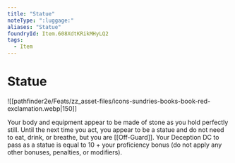 ```yaml
---
title: "Statue"
noteType: ":luggage:"
aliases: "Statue"
foundryId: Item.608XdtKRikMHyLQ2
tags:
  - Item
---
```


# Statue
![[pathfinder2e/Feats/zz_asset-files/icons-sundries-books-book-red-exclamation.webp|150]]

Your body and equipment appear to be made of stone as you hold perfectly still. Until the next time you act, you appear to be a statue and do not need to eat, drink, or breathe, but you are [[Off-Guard]]. Your Deception DC to pass as a statue is equal to 10 + your proficiency bonus (do not apply any other bonuses, penalties, or modifiers).
